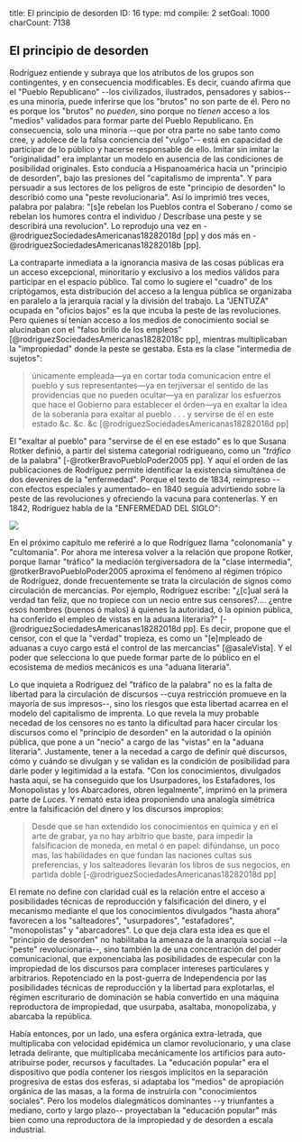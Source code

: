 title:          El principio de desorden
ID:             16
type:           md
compile:        2
setGoal:        1000
charCount:      7138


## El principio de desorden

Rodríguez entiende y subraya que los atributos de los grupos son contingentes, y en consecuencia modificables. Es decir, cuando afirma que el "Pueblo Republicano" --los civilizados, ilustrados, pensadores y sabios-- es una minoría, puede inferirse que los "brutos" no son parte de él. Pero no es porque los "brutos" no *pueden*, sino porque no *tienen* acceso a los "medios" validados para formar parte del Pueblo Republicano. En consecuencia, solo una minoría --que por otra parte no sabe tanto como cree, y adolece de la falsa conciencia del "vulgo"-- está en capacidad de participar de lo público y hacerse responsable de ello. Imitar sin imitar la "originalidad" era implantar un modelo en ausencia de las condiciones de posibilidad originales. Esto conducía a Hispanoamérica hacia un "principio de desorden", bajo las presiones del "capitalismo de imprenta".  Y para persuadir a sus lectores de los peligros de este "principio de desorden" lo describió como una "peste revolucionaria". Así lo imprimió tres veces, palabra por palabra: "[s]e rebelan los Pueblos contra el Soberano / como se rebelan los humores contra el individuo / Descríbase una peste y se describirá una revolucion". Lo reprodujo una vez en -@rodriguezSociedadesAmericanas18282018d [pp] y dos más en -@rodriguezSociedadesAmericanas18282018b [pp]. 

La contraparte inmediata a la ignorancia masiva de las cosas públicas era un acceso excepcional, minoritario y exclusivo a los medios válidos para participar en el espacio público. Tal como lo sugiere el "cuadro" de los criptógamos, esta distribución del acceso a la lengua pública se organizaba en paralelo a la jerarquía racial y la división del trabajo. La "JENTUZA" ocupada en "oficios bajos" es la que incuba la peste de las revoluciones.  Pero quienes sí tenían acceso a los medios de conocimiento social se alucinaban con el "falso brillo de los empleos" [@rodriguezSociedadesAmericanas18282018c pp], mientras multiplicaban la "impropiedad" donde la peste se gestaba. Esta es la clase "intermedia de sujetos":

> únicamente empleada—ya en cortar toda comunicacion entre el pueblo y sus representantes—ya en terjiversar el sentido de las providencias que no pueden ocultar—ya en paralizar los esfuerzos que hace el Gobierno para establecer el órden—ya en exaltar la idea de la soberanía para exaltar al pueblo . . . y servirse de él en este estado &c. &c. &c [@rodriguezSociedadesAmericanas18282018d pp]

El "exaltar al pueblo" para "servirse de él en ese estado" es lo que Susana Rotker definió, a partir del sistema categorial rodrigueano, como un "*tráfico* de la palabra" [-@rotkerBravoPuebloPoder2005 pp]. Y aquí el orden de las publicaciones de Rodríguez permite identificar la existencia simultánea de dos devenires de la "enfermedad". Porque el texto de 1834, reimpreso --con efectos especiales y aumentado– en 1840 seguía advirtiendo sobre la peste de las revoluciones y ofreciendo la vacuna para contenerlas. Y en 1842, Rodríguez habla de la "ENFERMEDAD DEL SIGLO": 

![](file:///home/febres/Pictures/Screenshots/sed-riqueza.png)

En el próximo capítulo me referiré a lo que Rodríguez llama "colonomanía" y "cultomanía". Por ahora me interesa volver a la relación que propone Rotker, porque llamar "tráfico" la mediación tergiversadora de la "clase intermedia", @rotkerBravoPuebloPoder2005 aproxima el fenómeno al régimen trópico de Rodríguez, donde frecuentemente se trata la circulación de signos como circulación de mercancías. Por ejemplo, Rodríguez escribe: "¿[c]ual será la verdad tan feliz, que no tropiece con un necio entre sus censores?.... ¿entre esos hombres (buenos ó malos) á quienes la autoridad, ó la opinion pública, ha conferido el empleo de vistas en la aduana literaria?" [-@rodriguezSociedadesAmericanas18282018d pp]. Es decir, propone que el censor, con el que  la "verdad" tropieza, es como un "[e]mpleado de aduanas a cuyo cargo está el control de las mercancías" [@asaleVista]. Y el poder que selecciona lo que puede formar parte de lo público en el ecosistema de medios mecánicos es una "aduana literaria". 

Lo que inquieta a Rodríguez del "tráfico de la palabra" no es la falta de libertad para la circulación de discursos --cuya restricción promueve en la mayoría de sus impresos--, sino los riesgos que esta libertad acarrea en el modelo del capitalismo de imprenta. Lo que revela la muy probable necedad de los censores no es tanto la dificultad para hacer circular los discursos como el "principio de desorden" en la autoridad o la opinión pública, que pone a un "necio" a cargo de las "vistas" en la "aduana literaria". Justamente, tener a la necedad a cargo de definir qué discursos, cómo y cuándo se divulgan y se validan es la condición de posibilidad para darle poder y legitimidad a la estafa. "Con los conocimientos, divulgados hasta aquí, se ha conseguido que los Usurpadores, los Estafadores, los Monopolistas y los Abarcadores, obren legalmente", imprimó en la primera parte de *Luces*.  Y remató esta idea proponiendo una analogía simétrica entre la falsificación del dinero y los discursos impropios:

>Desde que se han extendido los conocimientos en química y en el arte de grabar, ya no hay arbitrio que baste, para impedir la falsificacion de moneda, en metal ó en papel: difúndanse, un poco mas, las habilidades en que fundan las naciones cultas sus preferencias, y los salteadores llevarán los libros de sus negocios, en partida doble [-@rodriguezSociedadesAmericanas18282018d pp]

El remate no define con claridad cuál es la relación entre el acceso a posibilidades técnicas de reproducción y falsificación del dinero, y el mecanismo mediante el que los conocimientos divulgados "hasta ahora" favorecen a los "salteadores", "usurpadores", "estafadores", "monopolistas" y "abarcadores". Lo que deja clara esta idea es que el "principio de desorden" no habilitaba la amenaza de la anarquía social --la "peste" revolucionaria--, sino también la de una concentración del poder comunicacional, que exponenciaba las posibilidades de especular con la impropiedad de los discursos para complacer intereses particulares y arbitrarios. Repotenciado en la post-guerra de Independencia por las posibilidades técnicas de reproducción y la libertad para explotarlas, el régimen escriturario de dominación se había convertido en una máquina reproductora de impropiedad, que usurpaba, asaltaba, monopolizaba, y abarcaba la república. 

Había entonces, por un lado, una esfera orgánica extra-letrada, que multiplicaba con velocidad epidémica un clamor revolucionario, y una clase letrada delirante, que multiplicaba mecánicamente los artificios para auto-atribuirse poder, recursos y facultades. La "educación popular" era el dispositivo que podía contener los riesgos implícitos en la separación progresiva de estas dos esferas, si adaptaba los "medios" de apropiación orgánica de las masas, a la forma de instruirla con "conocimientos sociales". Pero los modelos dialegmáticos dominantes --y triunfantes a mediano, corto y largo plazo-- proyectaban la "educación popular" más bien como una reproductora de la impropiedad y de desorden a escala industrial.